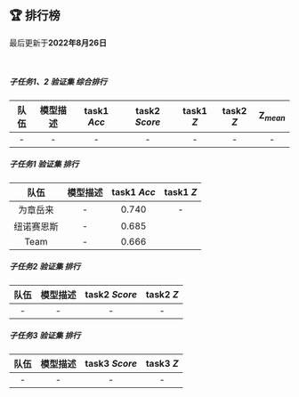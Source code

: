 
<br/>

## 🏆 排行榜

<p class="text-center">最后更新于<strong>2022年8月26日</strong></p>

<br/>

##### 子任务1、2 验证集 综合排行

| 队伍 | 模型描述 | task1 *Acc* | task2 *Score* | task1 *Z* | task2 *Z* | Z<sub>*mean*</sub> |
| :--: | :--: | :--: | :--: | :--: | :--: | :--: |
| - | - | - | - | - | - | - |

##### 子任务1 验证集 排行

| 队伍 | 模型描述 | task1 *Acc* | task1 *Z* |
| :--: | :--: | :--: | :--: |
| 为章岳来 | - | 0.740 | - |
| 纽诺赛恩斯 | - | 0.685 |  |
| Team | - | 0.666 |  |

##### 子任务2 验证集 排行

| 队伍 | 模型描述 | task2 *Score* | task2 *Z* |
| :--: | :--: | :--: | :--: |
| - | - | - | - |

##### 子任务3 验证集 排行

| 队伍 | 模型描述 | task3 *Score* | task3 *Z* |
| :--: | :--: | :--: | :--: |
| - | - | - | - |

